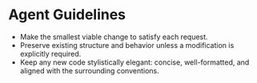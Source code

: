 # Agent Guidelines

- Make the smallest viable change to satisfy each request.
- Preserve existing structure and behavior unless a modification is explicitly required.
- Keep any new code stylistically elegant: concise, well-formatted, and aligned with the surrounding conventions.
